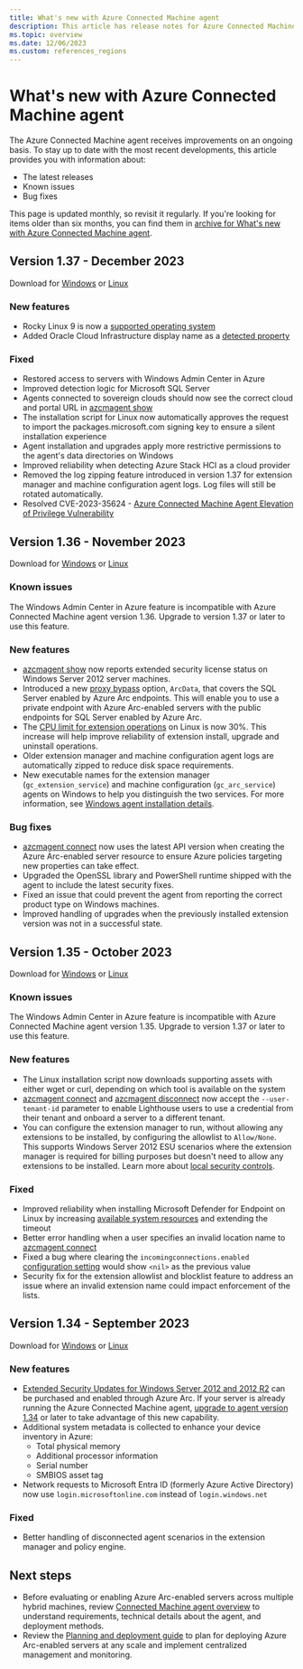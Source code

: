 ```yaml
---
title: What's new with Azure Connected Machine agent
description: This article has release notes for Azure Connected Machine agent. For many of the summarized issues, there are links to more details.
ms.topic: overview
ms.date: 12/06/2023
ms.custom: references_regions
---
```


# What's new with Azure Connected Machine agent

The Azure Connected Machine agent receives improvements on an ongoing basis. To stay up to date with the most recent developments, this article provides you with information about:

- The latest releases
- Known issues
- Bug fixes

This page is updated monthly, so revisit it regularly. If you're looking for items older than six months, you can find them in [archive for What's new with Azure Connected Machine agent](agent-release-notes-archive.md).

## Version 1.37 - December 2023

Download for [Windows](https://download.microsoft.com/download/f/6/4/f64c574f-d3d5-4128-8308-ed6a7097a93d/AzureConnectedMachineAgent.msi) or [Linux](manage-agent.md#installing-a-specific-version-of-the-agent)

### New features

- Rocky Linux 9 is now a [supported operating system](prerequisites.md#supported-environments)
- Added Oracle Cloud Infrastructure display name as a [detected property](agent-overview.md#instance-metadata)

### Fixed

- Restored access to servers with Windows Admin Center in Azure
- Improved detection logic for Microsoft SQL Server
- Agents connected to sovereign clouds should now see the correct cloud and portal URL in [azcmagent show](azcmagent-show.md)
- The installation script for Linux now automatically approves the request to import the packages.microsoft.com signing key to ensure a silent installation experience
- Agent installation and upgrades apply more restrictive permissions to the agent's data directories on Windows
- Improved reliability when detecting Azure Stack HCI as a cloud provider
- Removed the log zipping feature introduced in version 1.37 for extension manager and machine configuration agent logs. Log files will still be rotated automatically.
- Resolved CVE-2023-35624 - [Azure Connected Machine Agent Elevation of Privilege Vulnerability](https://msrc.microsoft.com/update-guide/vulnerability/CVE-2023-35624)

## Version 1.36 - November 2023

Download for [Windows](https://download.microsoft.com/download/5/e/9/5e9081ed-2ee2-4b3a-afca-a8d81425bcce/AzureConnectedMachineAgent.msi) or [Linux](manage-agent.md#installing-a-specific-version-of-the-agent)

### Known issues

The Windows Admin Center in Azure feature is incompatible with Azure Connected Machine agent version 1.36. Upgrade to version 1.37 or later to use this feature.

### New features

- [azcmagent show](azcmagent-show.md) now reports extended security license status on Windows Server 2012 server machines.
- Introduced a new [proxy bypass](manage-agent.md#proxy-bypass-for-private-endpoints) option, `ArcData`, that covers the SQL Server enabled by Azure Arc endpoints. This will enable you to use a private endpoint with Azure Arc-enabled servers with the public endpoints for SQL Server enabled by Azure Arc.
- The [CPU limit for extension operations](agent-overview.md#agent-resource-governance) on Linux is now 30%. This increase will help improve reliability of extension install, upgrade and uninstall operations.
- Older extension manager and machine configuration agent logs are automatically zipped to reduce disk space requirements.
- New executable names for the extension manager (`gc_extension_service`) and machine configuration (`gc_arc_service`) agents on Windows to help you distinguish the two services. For more information, see [Windows agent installation details](./agent-overview.md#windows-agent-installation-details).

### Bug fixes

- [azcmagent connect](azcmagent-connect.md) now uses the latest API version when creating the Azure Arc-enabled server resource to ensure Azure policies targeting new properties can take effect.
- Upgraded the OpenSSL library and PowerShell runtime shipped with the agent to include the latest security fixes.
- Fixed an issue that could prevent the agent from reporting the correct product type on Windows machines.
- Improved handling of upgrades when the previously installed extension version was not in a successful state.

## Version 1.35 - October 2023

Download for [Windows](https://download.microsoft.com/download/e/7/0/e70b1753-646e-4aea-bac4-40187b5128b0/AzureConnectedMachineAgent.msi) or [Linux](manage-agent.md#installing-a-specific-version-of-the-agent)

### Known issues

The Windows Admin Center in Azure feature is incompatible with Azure Connected Machine agent version 1.35. Upgrade to version 1.37 or later to use this feature.

### New features

- The Linux installation script now downloads supporting assets with either wget or curl, depending on which tool is available on the system
- [azcmagent connect](azcmagent-connect.md) and [azcmagent disconnect](azcmagent-disconnect.md) now accept the `--user-tenant-id` parameter to enable Lighthouse users to use a credential from their tenant and onboard a server to a different tenant.
- You can configure the extension manager to run, without allowing any extensions to be installed, by configuring the allowlist to `Allow/None`. This supports Windows Server 2012 ESU scenarios where the extension manager is required for billing purposes but doesn't need to allow any extensions to be installed. Learn more about [local security controls](security-overview.md#local-agent-security-controls).

### Fixed

- Improved reliability when installing Microsoft Defender for Endpoint on Linux by increasing [available system resources](agent-overview.md#agent-resource-governance) and extending the timeout
- Better error handling when a user specifies an invalid location name to [azcmagent connect](azcmagent-connect.md)
- Fixed a bug where clearing the `incomingconnections.enabled` [configuration setting](azcmagent-config.md) would show `<nil>` as the previous value
- Security fix for the extension allowlist and blocklist feature to address an issue where an invalid extension name could impact enforcement of the lists.

## Version 1.34 - September 2023

Download for [Windows](https://download.microsoft.com/download/b/3/2/b3220316-13db-4f1f-babf-b1aab33b364f/AzureConnectedMachineAgent.msi) or [Linux](manage-agent.md#installing-a-specific-version-of-the-agent)

### New features

- [Extended Security Updates for Windows Server 2012 and 2012 R2](prepare-extended-security-updates.md) can be purchased and enabled through Azure Arc. If your server is already running the Azure Connected Machine agent, [upgrade to agent version 1.34](manage-agent.md#upgrade-the-agent) or later to take advantage of this new capability.
- Additional system metadata is collected to enhance your device inventory in Azure:
  - Total physical memory
  - Additional processor information
  - Serial number
  - SMBIOS asset tag
- Network requests to Microsoft Entra ID (formerly Azure Active Directory) now use `login.microsoftonline.com` instead of `login.windows.net`

### Fixed

- Better handling of disconnected agent scenarios in the extension manager and policy engine.

## Next steps

- Before evaluating or enabling Azure Arc-enabled servers across multiple hybrid machines, review [Connected Machine agent overview](agent-overview.md) to understand requirements, technical details about the agent, and deployment methods.
- Review the [Planning and deployment guide](plan-at-scale-deployment.md) to plan for deploying Azure Arc-enabled servers at any scale and implement centralized management and monitoring.
